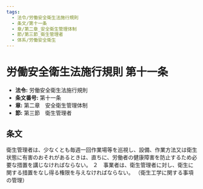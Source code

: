 ```yaml
---
tags:
  - 法令/労働安全衛生法施行規則
  - 条文/第十一条
  - 章/第二章_安全衛生管理体制
  - 節/第三節_衛生管理者
  - 体系/労働安全衛生
---
```

# 労働安全衛生法施行規則 第十一条

- **法令:** 労働安全衛生法施行規則
- **条文番号:** 第十一条
- **章:** 第二章　安全衛生管理体制
- **節:** 第三節　衛生管理者

## 条文
衛生管理者は、少なくとも毎週一回作業場等を巡視し、設備、作業方法又は衛生状態に有害のおそれがあるときは、直ちに、労働者の健康障害を防止するため必要な措置を講じなければならない。
２　事業者は、衛生管理者に対し、衛生に関する措置をなし得る権限を与えなければならない。
（衛生工学に関する事項の管理）

